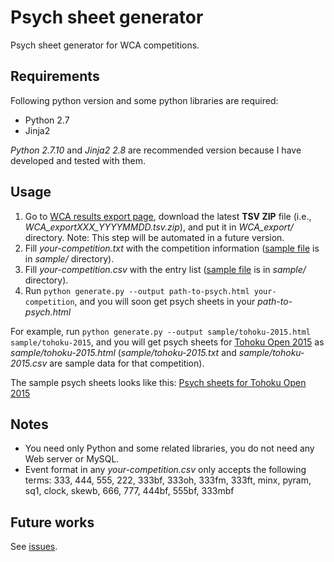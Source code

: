 # Psych sheet generator

Psych sheet generator for WCA competitions.


## Requirements

Following python version and some python libraries are required:

* Python 2.7
* Jinja2

*Python 2.7.10* and *Jinja2 2.8* are recommended version because I have developed and tested with them.


## Usage

1. Go to [WCA results export page](https://worldcubeassociation.org/results/misc/export.html),
download the latest **TSV ZIP** file (i.e., *WCA_exportXXX_YYYYMMDD.tsv.zip*),
and put it in *WCA_export/* directory. Note: This step will be automated in a future version.
1. Fill *your-competition.txt* with the competition information
([sample file](sample/tohoku-2015.txt) is in *sample/* directory).
1. Fill *your-competition.csv* with the entry list
([sample file](sample/tohoku-2015.csv) is in *sample/* directory).
1. Run `python generate.py --output path-to-psych.html your-competition`,
and you will soon get psych sheets in your *path-to-psych.html*

For example, run `python generate.py --output sample/tohoku-2015.html sample/tohoku-2015`,
and you will get psych sheets for [Tohoku Open 2015](https://worldcubeassociation.org/results/c.php?i=TohokuOpen2015)
as *sample/tohoku-2015.html*
(*sample/tohoku-2015.txt* and *sample/tohoku-2015.csv* are sample data for that competition).

The sample psych sheets looks like this:
[Psych sheets for Tohoku Open 2015](http://www.terabo.net/psych-sheet/tohoku-2015.html)


## Notes

* You need only Python and some related libraries, you do not need any Web server or MySQL.
* Event format in any *your-competition.csv* only accepts the following terms: 333, 444, 555, 222, 333bf, 333oh, 333fm, 333ft, minx, pyram, sq1, clock, skewb, 666, 777, 444bf, 555bf, 333mbf


## Future works

See [issues](https://github.com/kotarot/psych-gen/issues).

